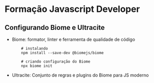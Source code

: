 # Formação Javascript Developer

## Configurando Biome e Ultracite
- Biome: formator, linter e ferramenta de qualidade de código
    ```
        # instalando
        npm install --save-dev @biomejs/biome

        # criando configuração do Biome
        npx biome init
    ```

- Ultracite: Conjunto de regras e plugins do Biome para JS moderno